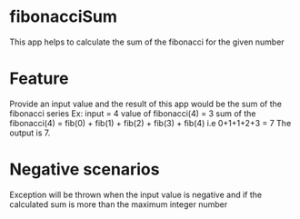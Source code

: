 # fibonacciSum
This app helps to calculate the sum of the fibonacci for the given number

# Feature
Provide an input value and the result of this app would be the sum of the fibonacci series
Ex: input = 4
value of fibonacci(4) = 3
sum of the fibonacci(4) = fib(0) + fib(1) + fib(2) + fib(3) + fib(4)
i.e 0+1+1+2+3 = 7
The output is 7.

# Negative scenarios
Exception will be thrown when the input value is negative
and if the calculated sum is more than the maximum integer number

